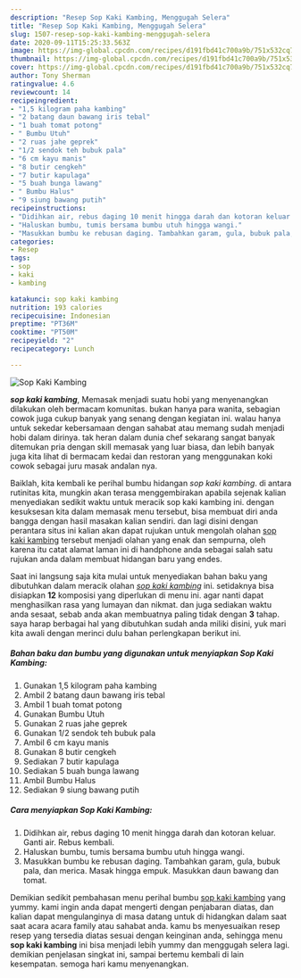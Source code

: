 ```yaml
---
description: "Resep Sop Kaki Kambing, Menggugah Selera"
title: "Resep Sop Kaki Kambing, Menggugah Selera"
slug: 1507-resep-sop-kaki-kambing-menggugah-selera
date: 2020-09-11T15:25:33.563Z
image: https://img-global.cpcdn.com/recipes/d191fbd41c700a9b/751x532cq70/sop-kaki-kambing-foto-resep-utama.jpg
thumbnail: https://img-global.cpcdn.com/recipes/d191fbd41c700a9b/751x532cq70/sop-kaki-kambing-foto-resep-utama.jpg
cover: https://img-global.cpcdn.com/recipes/d191fbd41c700a9b/751x532cq70/sop-kaki-kambing-foto-resep-utama.jpg
author: Tony Sherman
ratingvalue: 4.6
reviewcount: 14
recipeingredient:
- "1,5 kilogram paha kambing"
- "2 batang daun bawang iris tebal"
- "1 buah tomat potong"
- " Bumbu Utuh"
- "2 ruas jahe geprek"
- "1/2 sendok teh bubuk pala"
- "6 cm kayu manis"
- "8 butir cengkeh"
- "7 butir kapulaga"
- "5 buah bunga lawang"
- " Bumbu Halus"
- "9 siung bawang putih"
recipeinstructions:
- "Didihkan air, rebus daging 10 menit hingga darah dan kotoran keluar. Ganti air. Rebus kembali."
- "Haluskan bumbu, tumis bersama bumbu utuh hingga wangi."
- "Masukkan bumbu ke rebusan daging. Tambahkan garam, gula, bubuk pala, dan merica. Masak hingga empuk. Masukkan daun bawang dan tomat."
categories:
- Resep
tags:
- sop
- kaki
- kambing

katakunci: sop kaki kambing 
nutrition: 193 calories
recipecuisine: Indonesian
preptime: "PT36M"
cooktime: "PT50M"
recipeyield: "2"
recipecategory: Lunch

---
```



![Sop Kaki Kambing](https://img-global.cpcdn.com/recipes/d191fbd41c700a9b/751x532cq70/sop-kaki-kambing-foto-resep-utama.jpg)

<b><i>sop kaki kambing</i></b>, Memasak menjadi suatu hobi yang menyenangkan dilakukan oleh bermacam komunitas. bukan hanya para wanita, sebagian cowok juga cukup banyak yang senang dengan kegiatan ini. walau hanya untuk sekedar kebersamaan dengan sahabat atau memang sudah menjadi hobi dalam dirinya. tak heran dalam dunia chef sekarang sangat banyak ditemukan pria dengan skill memasak yang luar biasa, dan lebih banyak juga kita lihat di bermacam kedai dan restoran yang menggunakan koki cowok sebagai juru masak andalan nya.



Baiklah, kita kembali ke perihal bumbu hidangan <i>sop kaki kambing</i>. di antara rutinitas kita, mungkin akan terasa menggembirakan apabila sejenak kalian menyediakan sedikit waktu untuk meracik sop kaki kambing ini. dengan kesuksesan kita dalam memasak menu tersebut, bisa membuat diri anda bangga dengan hasil masakan kalian sendiri. dan lagi disini dengan perantara situs ini kalian akan dapat rujukan untuk mengolah olahan <u>sop kaki kambing</u> tersebut menjadi olahan yang enak dan sempurna, oleh karena itu catat alamat laman ini di handphone anda sebagai salah satu rujukan anda dalam membuat hidangan baru yang endes.


Saat ini langsung saja kita mulai untuk menyediakan bahan baku yang dibutuhkan dalam meracik olahan <u><i>sop kaki kambing</i></u> ini. setidaknya bisa disiapkan <b>12</b> komposisi yang diperlukan di menu ini. agar nanti dapat menghasilkan rasa yang lumayan dan nikmat. dan juga sediakan waktu anda sesaat, sebab anda akan membuatnya paling tidak dengan <b>3</b> tahap. saya harap berbagai hal yang dibutuhkan sudah anda miliki disini, yuk mari kita awali dengan merinci dulu bahan perlengkapan berikut ini.

<!--inarticleads1-->

##### Bahan baku dan bumbu yang digunakan untuk menyiapkan Sop Kaki Kambing:

1. Gunakan 1,5 kilogram paha kambing
1. Ambil 2 batang daun bawang iris tebal
1. Ambil 1 buah tomat potong
1. Gunakan  Bumbu Utuh
1. Gunakan 2 ruas jahe geprek
1. Gunakan 1/2 sendok teh bubuk pala
1. Ambil 6 cm kayu manis
1. Gunakan 8 butir cengkeh
1. Sediakan 7 butir kapulaga
1. Sediakan 5 buah bunga lawang
1. Ambil  Bumbu Halus
1. Sediakan 9 siung bawang putih




<!--inarticleads2-->

##### Cara menyiapkan Sop Kaki Kambing:

1. Didihkan air, rebus daging 10 menit hingga darah dan kotoran keluar. Ganti air. Rebus kembali.
1. Haluskan bumbu, tumis bersama bumbu utuh hingga wangi.
1. Masukkan bumbu ke rebusan daging. Tambahkan garam, gula, bubuk pala, dan merica. Masak hingga empuk. Masukkan daun bawang dan tomat.




Demikian sedikit pembahasan menu perihal bumbu <u>sop kaki kambing</u> yang yummy. kami ingin anda dapat mengerti dengan penjabaran diatas, dan kalian dapat mengulanginya di masa datang untuk di hidangkan dalam saat saat acara acara family atau sahabat anda. kamu bs menyesuaikan resep resep yang tersedia diatas sesuai dengan keinginan anda, sehingga menu <b>sop kaki kambing</b> ini bisa menjadi lebih yummy dan menggugah selera lagi. demikian penjelasan singkat ini, sampai bertemu kembali di lain kesempatan. semoga hari kamu menyenangkan.
